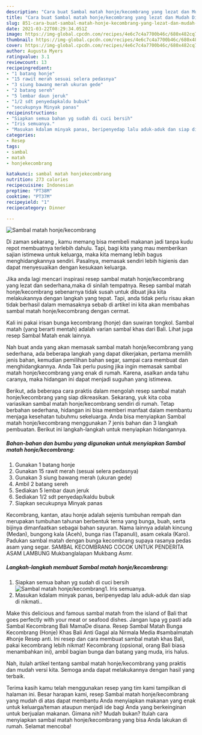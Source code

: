 ```yaml
---
description: "Cara buat Sambal matah honje/kecombrang yang lezat dan Mudah Dibuat"
title: "Cara buat Sambal matah honje/kecombrang yang lezat dan Mudah Dibuat"
slug: 851-cara-buat-sambal-matah-honje-kecombrang-yang-lezat-dan-mudah-dibuat
date: 2021-03-22T08:29:34.051Z
image: https://img-global.cpcdn.com/recipes/4e6c7c4a7700b46c/680x482cq70/sambal-matah-honjekecombrang-foto-resep-utama.jpg
thumbnail: https://img-global.cpcdn.com/recipes/4e6c7c4a7700b46c/680x482cq70/sambal-matah-honjekecombrang-foto-resep-utama.jpg
cover: https://img-global.cpcdn.com/recipes/4e6c7c4a7700b46c/680x482cq70/sambal-matah-honjekecombrang-foto-resep-utama.jpg
author: Augusta Myers
ratingvalue: 3.1
reviewcount: 13
recipeingredient:
- "1 batang honje"
- "15 rawit merah sesuai selera pedasnya"
- "3 siung bawang merah ukuran gede"
- "2 batang sereh"
- "5 lembar daun jeruk"
- "1/2 sdt penyedapkaldu bubuk"
- "secukupnya Minyak panas"
recipeinstructions:
- "Siapkan semua bahan yg sudah di cuci bersih"
- "Iris semuanya."
- "Masukan kdalam minyak panas, beripenyedap lalu aduk-aduk dan siap di nikmati.."
categories:
- Resep
tags:
- sambal
- matah
- honjekecombrang

katakunci: sambal matah honjekecombrang 
nutrition: 273 calories
recipecuisine: Indonesian
preptime: "PT38M"
cooktime: "PT37M"
recipeyield: "1"
recipecategory: Dinner

---
```



![Sambal matah honje/kecombrang](https://img-global.cpcdn.com/recipes/4e6c7c4a7700b46c/680x482cq70/sambal-matah-honjekecombrang-foto-resep-utama.jpg)

Di zaman  sekarang , kamu memang bisa membeli makanan jadi tanpa kudu repot membuatnya terlebih dahulu. Tapi, bagi kita yang mau memberikan sajian istimewa untuk keluarga, maka kita memang lebih bagus menghidangkannya sendiri. Pasalnya, memasak sendiri lebih higienis dan dapat menyesuaikan dengan kesukaan keluarga.

Jika anda lagi mencari inspirasi resep sambal matah honje/kecombrang yang lezat dan sederhana,maka di sinilah tempatnya. Resep sambal matah honje/kecombrang  sebenarnya tidak susah untuk dibuat jika kita melakukannya dengan langkah yang tepat. Tapi, anda tidak perlu risau akan tidak berhasil dalam memasaknya 
sebab di artikel ini kita akan membahas sambal matah honje/kecombrang dengan cermat.  

Kali ini pakai irisan bunga kecombrang (honje) dan suwiran tongkol. Sambal matah (yang berarti mentah) adalah varian sambal khas dari Bali. Lihat juga resep Sambal Matah enak lainnya.

Nah buat anda yang akan memasak sambal matah honje/kecombrang yang sederhana, ada beberapa langkah yang dapat dikerjakan, pertama memilih jenis bahan, kemudian pemilihan bahan segar, sampai cara membuat dan menghidangkannya. Anda Tak perlu pusing jika ingin memasak sambal matah honje/kecombrang yang enak di rumah. Karena, asalkan anda  tahu caranya, maka hidangan ini dapat menjadi suguhan yang istimewa.

Berikut, ada beberapa cara praktis  dalam mengolah resep sambal matah honje/kecombrang yang siap dikreasikan. Sekarang, yuk kita coba variasikan sambal matah honje/kecombrang sendiri di rumah. Tetap berbahan sederhana, hidangan ini bisa memberi manfaat dalam membantu menjaga kesehatan tubuhmu sekeluarga. Anda bisa menyiapkan Sambal matah honje/kecombrang menggunakan 7 jenis bahan dan 3 langkah pembuatan. Berikut ini langkah-langkah untuk menyiapkan hidangannya.

<!--inarticleads1-->

##### Bahan-bahan dan bumbu yang digunakan untuk menyiapkan Sambal matah honje/kecombrang:

1. Gunakan 1 batang honje
1. Gunakan 15 rawit merah (sesuai selera pedasnya)
1. Gunakan 3 siung bawang merah (ukuran gede)
1. Ambil 2 batang sereh
1. Sediakan 5 lembar daun jeruk
1. Sediakan 1/2 sdt penyedap/kaldu bubuk
1. Siapkan secukupnya Minyak panas


Kecombrang, kantan, atau honje adalah sejenis tumbuhan rempah dan merupakan tumbuhan tahunan berbentuk terna yang bunga, buah, serta bijinya dimanfaatkan sebagai bahan sayuran. Nama lainnya adalah kincung (Medan), bungong kala (Aceh), bunga rias (Tapanuli), asam cekala (Karo). Padukan sambal matah dengan bunga kecombrang supaya rasanya pedas asam yang segar. SAMBAL KECOMBRANG COCOK UNTUK PENDERITA ASAM LAMBUNG Mukbanglalapan Mukbang Asmr. 

<!--inarticleads2-->

##### Langkah-langkah membuat Sambal matah honje/kecombrang:

1. Siapkan semua bahan yg sudah di cuci bersih
<img src="https://img-global.cpcdn.com/steps/0ffd186a5f14ec13/160x128cq70/sambal-matah-honjekecombrang-langkah-memasak-1-foto.jpg" alt="Sambal matah honje/kecombrang">1. Iris semuanya.
1. Masukan kdalam minyak panas, beripenyedap lalu aduk-aduk dan siap di nikmati..


Make this delicious and famous sambal matah from the island of Bali that goes perfectly with your meat or seafood dishes. Jangan lupa yg pasti ada Sambal Kecombrang Bali MamaDe disana. Resep Sambal Matah Bunga Kecombrang (Honje) Khas Bali Anti Gagal ala Nirmala Media #sambalmatah #honje Resep anti. Ini resep dan cara membuat sambal matah khas Bali, pakai kecombrang lebih nikmat! Kecombrang (opsional, orang Bali biasa menambahkan ini), ambil bagian bunga dan batang yang muda, iris halus. 

Nah, itulah artikel tentang  sambal matah honje/kecombrang  yang praktis dan mudah versi kita. Semoga anda dapat melakukannya dengan hasil yang terbaik. 

Terima kasih kamu telah menggunakan resep yang tim kami tampilkan di halaman ini. Besar harapan kami, resep  Sambal matah honje/kecombrang yang mudah di atas dapat membantu Anda menyiapkan makanan yang enak untuk keluarga/teman ataupun menjadi ide bagi Anda yang berkeinginan untuk berjualan makanan. Gimana nih? Mudah bukan? Itulah cara menyiapkan sambal matah honje/kecombrang yang bisa Anda lakukan di rumah. Selamat mencoba!


